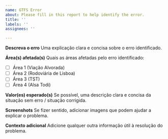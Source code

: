 ```yaml
---
name: GTFS Error
about: Please fill in this report to help identify the error.
title: ''
labels: ''
assignees: ''

---
```


**Descreva o erro**
Uma explicação clara e concisa sobre o erro identificado.

**Área(s) afetada(s)**
Quais as áreas afetadas pelo erro identificado:
- [ ] Área 1 (Viação Alvorada)
- [ ] Área 2 (Rodoviária de Lisboa)
- [ ] Área 3 (TST)
- [ ] Área 4 (Alsa Todi)

**Valor(es) esperado(s)**
Se possível, uma descrição clara e concisa da situação sem erro / situação corrigida.

**Screenshots**
Se fizer sentido, adicionar imagens que podem ajudar a explicar o problema.

**Contexto adicional**
Adicione qualquer outra informação útil à resolução do problema.
